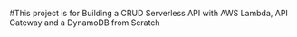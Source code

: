 #This project is for Building a CRUD Serverless API with AWS Lambda, API Gateway and a DynamoDB from Scratch